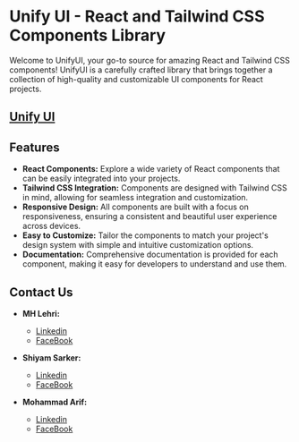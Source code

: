 # Unify UI - React and Tailwind CSS Components Library

Welcome to UnifyUI, your go-to source for amazing React and Tailwind CSS components! UnifyUI is a carefully crafted library that brings together a collection of high-quality and customizable UI components for React projects.

## [Unify UI](https://unifyui.vercel.app/)

## Features

- **React Components:** Explore a wide variety of React components that can be easily integrated into your projects.
- **Tailwind CSS Integration:** Components are designed with Tailwind CSS in mind, allowing for seamless integration and customization.
- **Responsive Design:** All components are built with a focus on responsiveness, ensuring a consistent and beautiful user experience across devices.
- **Easy to Customize:** Tailor the components to match your project's design system with simple and intuitive customization options.
- **Documentation:** Comprehensive documentation is provided for each component, making it easy for developers to understand and use them.

## Contact Us 
- **MH Lehri:** 
  -  [Linkedin](https://www.linkedin.com/in/mahmud-hassan-lehri/)
  -  [FaceBook](https://www.facebook.com/mahmudhassanlehri)
    
- **Shiyam Sarker:** 
  -  [Linkedin](https://www.linkedin.com/in/shiyam-sarker/)
  -  [FaceBook](https://www.facebook.com/shiyamsarker/)
    
- **Mohammad Arif:** 
  -  [Linkedin](https://www.linkedin.com/in/shiyam-sarker/)
  -  [FaceBook](https://www.linkedin.com/in/mohammad-arif-khan-504b27210/)



